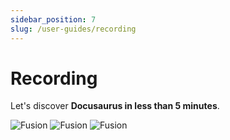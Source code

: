 ```yaml
---
sidebar_position: 7
slug: /user-guides/recording
---
```


# Recording

Let's discover **Docusaurus in less than 5 minutes**.

![Fusion](/img/user-guides/recording/recording-1.png "Fusion")
![Fusion](/img/user-guides/recording/recording-2.png "Fusion")
![Fusion](/img/user-guides/recording/recording-3.png "Fusion")
